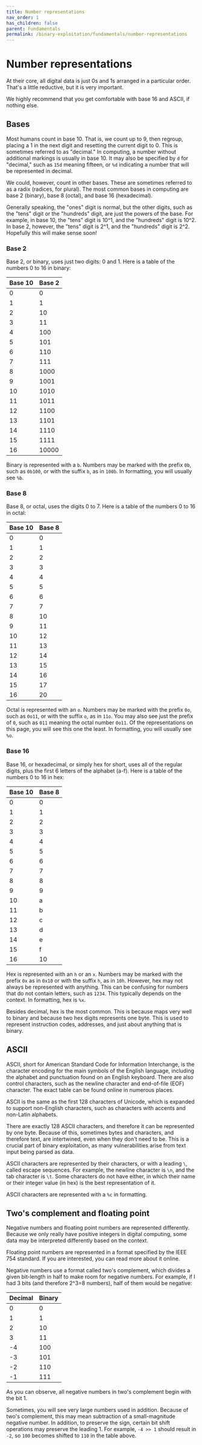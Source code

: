 ```yaml
---
title: Number representations
nav_order: 1
has_children: false
parent: Fundamentals
permalink: /binary-exploitation/fundamentals/number-representations
---
```


# Number representations

At their core, all digital data is just 0s and 1s arranged in a particular
order. That's a little reductive, but it is very important.

We highly recommend that you get comfortable with base 16 and ASCII, if nothing
else.

## Bases

Most humans count in base 10. That is, we count up to 9, then regroup, placing
a 1 in the next digit and resetting the current digit to 0. This is sometimes
referred to as "decimal." In computing, a number without additional markings
is usually in base 10. It may also be specified by `d` for "decimal," such as
`15d` meaning fifteen, or `%d` indicating a number that will be represented in
decimal.

We could, however, count in other bases. These are sometimes referred to as a radix
(radices, for plural). The most common bases in computing are base 2 (binary),
base 8 (octal), and base 16 (hexadecimal).

Generally speaking, the "ones" digit is normal, but the other digits, such as
the "tens" digit or the "hundreds" digit, are just the powers of the base. For
example, in base 10, the "tens" digit is 10^1, and the "hundreds" digit is
10^2. In base 2, however, the "tens" digit is 2^1, and the "hundreds" digit is
2^2. Hopefully this will make sense soon!

### Base 2

Base 2, or binary, uses just two digits: 0 and 1. Here is a table of the numbers
0 to 16 in binary:

| Base 10 | Base 2 |
| - | - |
| 0 | 0 |
| 1 | 1 |
| 2 | 10 |
| 3 | 11 |
| 4 | 100 |
| 5 | 101 |
| 6 | 110 |
| 7 | 111 |
| 8 | 1000 |
| 9 | 1001 |
| 10 | 1010 |
| 11 | 1011 |
| 12 | 1100 |
| 13 | 1101 |
| 14 | 1110 |
| 15 | 1111 |
| 16 | 10000 |


Binary is represented with a `b`. Numbers may be marked with the prefix `0b`,
such as `0b100`, or with the suffix `b`, as in `100b`. In formatting, you will
usually see `%b`.

### Base 8

Base 8, or octal, uses the digits 0 to 7. Here is a table of the numbers 0 to
16 in octal:

| Base 10 | Base 8 |
| - | - |
| 0 | 0 |
| 1 | 1 |
| 2 | 2 |
| 3 | 3 |
| 4 | 4 |
| 5 | 5 |
| 6 | 6 |
| 7 | 7 |
| 8 | 10 |
| 9 | 11 |
| 10 | 12 |
| 11 | 13 |
| 12 | 14 |
| 13 | 15 |
| 14 | 16 |
| 15 | 17 |
| 16 | 20 |

Octal is represented with an `o`. Numbers may be marked with the prefix `0o`,
such as `0o11`, or with the suffix `o`, as in `11o`. You may also see just the
prefix of `0`, such as `011` meaning the octal number `0o11`. Of the
representations on this page, you will see this one the least. In formatting,
you will usually see `%o`.

### Base 16

Base 16, or hexadecimal, or simply hex for short, uses all of the regular
digits, plus the first 6 letters of the alphabet (a-f). Here is a table of the
numbers 0 to 16 in hex:

| Base 10 | Base 8 |
| - | - |
| 0 | 0 |
| 1 | 1 |
| 2 | 2 |
| 3 | 3 |
| 4 | 4 |
| 5 | 5 |
| 6 | 6 |
| 7 | 7 |
| 8 | 8 |
| 9 | 9 |
| 10 | a |
| 11 | b |
| 12 | c |
| 13 | d |
| 14 | e |
| 15 | f |
| 16 | 10 |

Hex is represented with an `h` or an `x`. Numbers may be marked with the prefix
`0x` as in `0x10` or with the suffix `h`, as in `10h`. However, hex may not
always be represented with anything. This can be confusing for numbers that do
not contain letters, such as `1234`. This typically depends on the context.
In formatting, hex is `%x`.

Besides decimal, hex is the most common. This is because maps very well to
binary and because two hex digits represents one byte. This is used to
represent instruction codes, addresses, and just about anything that is binary.

## ASCII

ASCII, short for American Standard Code for Information Interchange, is the
character encoding for the main symbols of the English language, including the
alphabet and punctuation found on an English keyboard. There are also control
characters, such as the newline character and end-of-file (EOF) character.
The exact table can be found online in numerous places.

ASCII is the same as the first 128 characters of Unicode, which is expanded to
support non-English characters, such as characters with accents and non-Latin
alphabets.

There are exactly 128 ASCII characters, and therefore it can be represented by
one byte. Because of this, sometimes bytes and characters, and therefore text,
are intertwined, even when they don't need to be. This is a crucial part of
binary exploitation, as many vulnerabilities arise from text input being parsed
as data.

ASCII characters are represented by their characters, or with a leading `\`,
called escape sequences. For example, the newline character is `\n`, and the
tab character is `\t`. Some characters do not have either, in which their name
or their integer value (in hex) is the best representation of it.

ASCII characters are represented with a `%c` in formatting.

## Two's complement and floating point

Negative numbers and floating point numbers are represented differently.
Because we only really have positive integers in digital computing, some data
may be interpreted differently based on the context.

Floating point numbers are represented in a format specified by the IEEE 754
standard. If you are interested, you can read more about it online.

Negative numbers use a format called two's complement, which divides a given
bit-length in half to make room for negative numbers. For example, if I had
3 bits (and therefore 2^3=8 numbers), half of them would be negative:

| Decimal | Binary |
| - | - |
| 0 | 0 |
| 1 | 1 |
| 2 | 10 |
| 3 | 11 |
| -4 | 100 |
| -3 | 101 |
| -2 | 110 |
| -1 | 111 |

As you can observe, all negative numbers in two's complement begin with the bit
1.

Sometimes, you will see very large numbers used in addition. Because of two's
complement, this may mean subtraction of a small-magnitude negative number. In
addition, to preserve the sign, certain bit shift operations may preserve the
leading 1. For example, `-4 >> 1` should result in `-2`, so `100` becomes
shifted to `110` in the table above.

